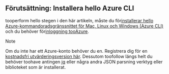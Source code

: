 ## <a name="prerequisite-install-hello-azure-cli"></a>Förutsättning: Installera hello Azure CLI
tooperform hello stegen i den här artikeln, måste du för[installerar hello Azure-kommandoradsgränssnittet för Mac, Linux och Windows (Azure CLI)](../articles/cli-install-nodejs.md) och du behöver för[inloggning tooAzure](../articles/xplat-cli-connect.md). 

> [!NOTE]
> Om du inte har ett Azure-konto behöver du en. Registrera dig för en [kostnadsfri utvärderingsversion här](../articles/active-directory/sign-up-organization.md). Dessutom toofollow längs helt du behöver toohave antingen [jq](https://stedolan.github.io/jq/) eller några andra JSON parsning verktyg eller biblioteket som är installerat.
> 
> 

